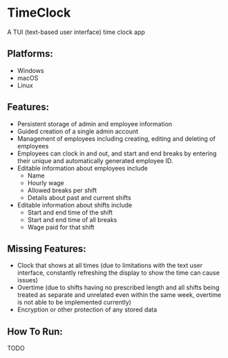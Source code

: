 # TimeClock
A TUI (text-based user interface) time clock app

Platforms:
-------------------------------------------------------------------
- Windows
- macOS
- Linux

Features:
-------------------------------------------------------------------
- Persistent storage of admin and employee information
- Guided creation of a single admin account 
- Management of employees including creating, editing and deleting of employees
- Employees can clock in and out, and start and end breaks by entering their unique and automatically generated employee ID.
- Editable information about employees include
  - Name
  - Hourly wage
  - Allowed breaks per shift
  - Details about past and current shifts
- Editable information about shifts include
  - Start and end time of the shift
  - Start and end time of all breaks
  - Wage paid for that shift 
  
Missing Features:
-------------------------------------------------------------------
  - Clock that shows at all times (due to limitations with the text user interface, constantly refreshing the display to show the time can cause issues)
  - Overtime (due to shifts having no prescribed length and all shifts being treated as separate and unrelated even within the same week, overtime is not able to be implemented currently)
  - Encryption or other protection of any stored data
  
How To Run:
-------------------------------------------------------------------
TODO
  
  

  
